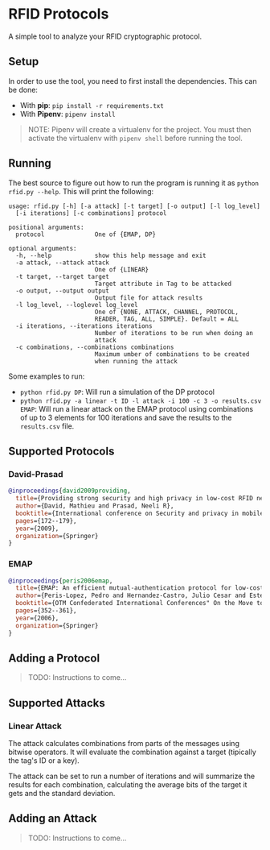 # RFID Protocols

A simple tool to analyze your RFID cryptographic protocol.

## Setup

In order to use the tool, you need to first install the dependencies. This can be done:

- With **pip**: `pip install -r requirements.txt`
- With **Pipenv**: `pipenv install`

> NOTE: Pipenv will create a virtualenv for the project. You must then activate the virtualenv with `pipenv shell` before running the tool.

## Running

The best source to figure out how to run the program is running it as `python rfid.py --help`. This will print the following:

```
usage: rfid.py [-h] [-a attack] [-t target] [-o output] [-l log_level]
  [-i iterations] [-c combinations] protocol

positional arguments:
  protocol              One of {EMAP, DP}

optional arguments:
  -h, --help            show this help message and exit
  -a attack, --attack attack
                        One of {LINEAR}
  -t target, --target target
                        Target attribute in Tag to be attacked
  -o output, --output output
                        Output file for attack results
  -l log_level, --loglevel log_level
                        One of {NONE, ATTACK, CHANNEL, PROTOCOL,
                        READER, TAG, ALL, SIMPLE}. Default = ALL
  -i iterations, --iterations iterations
                        Number of iterations to be run when doing an
                        attack
  -c combinations, --combinations combinations
                        Maximum umber of combinations to be created
                        when running the attack
```

Some examples to run:

- `python rfid.py DP`: Will run a simulation of the DP protocol
- `python rfid.py -a linear -t ID -l attack -i 100 -c 3 -o results.csv EMAP`: Will run a linear attack on the EMAP protocol using combinations of up to 3 elements for 100 iterations and save the results to the `results.csv` file.

## Supported Protocols

### David-Prasad

```bibtex
@inproceedings{david2009providing,
  title={Providing strong security and high privacy in low-cost RFID networks},
  author={David, Mathieu and Prasad, Neeli R},
  booktitle={International conference on Security and privacy in mobile information and communication systems},
  pages={172--179},
  year={2009},
  organization={Springer}
}
```

### EMAP

```bibtex
@inproceedings{peris2006emap,
  title={EMAP: An efficient mutual-authentication protocol for low-cost RFID tags},
  author={Peris-Lopez, Pedro and Hernandez-Castro, Julio Cesar and Estevez-Tapiador, Juan M and Ribagorda, Arturo},
  booktitle={OTM Confederated International Conferences" On the Move to Meaningful Internet Systems"},
  pages={352--361},
  year={2006},
  organization={Springer}
}
```

## Adding a Protocol

> TODO: Instructions to come...

## Supported Attacks

### Linear Attack

The attack calculates combinations from parts of the messages using bitwise operators. It will evaluate the combination against a target (tipically the tag's ID or a key).

The attack can be set to run a number of iterations and will summarize the results for each combination, calculating the average bits of the target it gets and the standard deviation.

## Adding an Attack

> TODO: Instructions to come...
